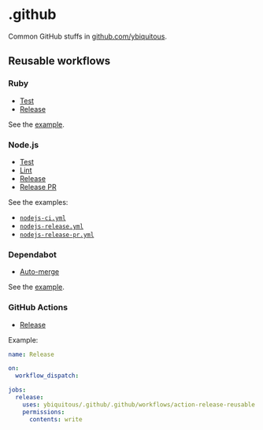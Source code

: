 # .github

Common GitHub stuffs in [github.com/ybiquitous](https://github.com/ybiquitous).

## Reusable workflows

### Ruby

- [Test](.github/workflows/ruby-test-reusable.yml)
- [Release](.github/workflows/ruby-release-reusable.yml)

See the [example](.github/workflows/ruby-ci.yml).

### Node.js

- [Test](.github/workflows/nodejs-test-reusable.yml)
- [Lint](.github/workflows/nodejs-lint-reusable.yml)
- [Release](.github/workflows/nodejs-release-reusable.yml)
- [Release PR](.github/workflows/nodejs-release-pr-reusable.yml)

See the examples:

- [`nodejs-ci.yml`](.github/workflows/nodejs-ci.yml)
- [`nodejs-release.yml`](.github/workflows/nodejs-release.yml)
- [`nodejs-release-pr.yml`](.github/workflows/nodejs-release-pr.yml)

### Dependabot

- [Auto-merge](.github/workflows/dependabot-auto-merge-reusable.yml)

See the [example](.github/workflows/dependabot-auto-merge.yml).

### GitHub Actions

- [Release](.github/workflows/action-release-reusable.yml)

Example:

```yaml
name: Release

on:
  workflow_dispatch:

jobs:
  release:
    uses: ybiquitous/.github/.github/workflows/action-release-reusable.yml@main
    permissions:
      contents: write
```
